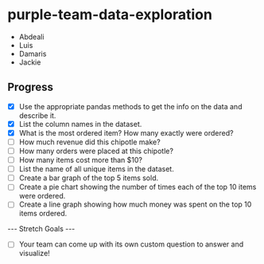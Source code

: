 # purple-team-data-exploration

- Abdeali
- Luis
- Damaris
- Jackie

## Progress

- [x] Use the appropriate pandas methods to get the info on the data and describe it.
- [x] List the column names in the dataset.
- [x] What is the most ordered item? How many exactly were ordered?
- [ ] How much revenue did this chipotle make?
- [ ] How many orders were placed at this chipotle?
- [ ] How many items cost more than $10?
- [ ] List the name of all unique items in the dataset.
- [ ] Create a bar graph of the top 5 items sold.
- [ ] Create a pie chart showing the number of times each of the top 10 items were ordered.
- [ ] Create a line graph showing how much money was spent on the top 10 items ordered.

--- Stretch Goals ---

- [ ] Your team can come up with its own custom question to answer and visualize!
